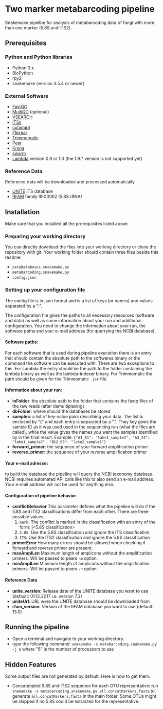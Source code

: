 # Two marker metabarcoding pipeline
Snakemake pipeline for analysis of metabarcoding data of fungi with more than one marker (5.8S and ITS2).

## Prerequisites

### Python and Python libraries

* Python 3.x
* BioPython
* rpy2
* snakemake (version 3.5.4 or newer)

### External Software

* [FastQC](http://www.bioinformatics.babraham.ac.uk/projects/fastqc/)
* [MultiQC](http://multiqc.info/) (optional)
* [VSEARCH](https://github.com/torognes/vsearch)
* [ITSx](http://microbiology.se/software/itsx/)
* [cutadapt](https://github.com/marcelm/cutadapt)
* [Flexbar](https://github.com/seqan/flexbar)
* [Trimmomatic](http://www.usadellab.org/cms/?page=trimmomatic)
* [Pear](http://sco.h-its.org/exelixis/web/software/pear/)
* [Krona](https://github.com/marbl/Krona/wiki/KronaTools)
* [swarm](https://github.com/torognes/swarm)
* [Lambda](http://seqan.github.io/lambda/) version 0.9 or 1.0 (the 1.9.* version is not supported yet)

### Reference Data
Reference data will be downloaded and processed automatically

* [UNITE](https://unite.ut.ee/) ITS database
* [RFAM](http://rfam.xfam.org/) family RF00002 (5.8S rRNA) 

## Installation
Make sure that you installed all the prerequisites listed above.

### Preparing your working directory

You can directly download the files into your working directory or clone the repository with git. Your working folder should contain three files beside this readme:

   * `perpDatabases.snakemake.py`
   * `metabarcoding.snakemake.py`
   * `config.json`

### Setting up your configuration file

The config file is in json format and is a list of keys (or names) and values separated by a ":".

The configuration file gives the paths to all necessary resources (software and data) as well as some information about your run and additional configuration. You need to change the information about your run, the software paths and your e-mail address (for querrying the NCBI database).

#### Software paths:

For each software that is used during pipeline execution there is an entry that should contain the absolute path to the softwares binary or the command the software can be executed with. There are two exceptions to this. For Lambda the entry should be the path to the folder containing the lambda binary as well as the lambda-indexer binary. For Trimmomatic the path should be given for the Trimmomatic `.jar` file.

#### Information about your run:

* **inFolder**: the absolute path to the folder that contains the fastq files of the raw reads (after demultiplexing)
* **dbFolder**: where should the databases be stored
* **samples**: a list of key-value pairs describing your data. The list is enclosed by "{" and each entry is separated by a ",". They key gives the sample ID as it was used used in the sequencing run (what the files are called), while the value gives the names you want the samples identified by in the final result. Example: `{"A1_S1": "lake1_sample1", "A3_S2": "lake1_sample2", "B12_S3": "lake2_sample1"}`
* **forward_primer**: the sequence of your forward amplification primer
* **reverse_primer**: the sequence of your reverse amplification primer

#### Your e-mail adresse:
to build the database the pipeline will query the NCBI taxonomy database. NCBI requires automated API calls like this to also send an e-mail address. Your e-mail address will not be used for anything else.

#### Configuration of pipeline behavior

* **conflictBehavior** This parameter defines what the pipeline will do if the 5.8S and ITS2 classifications differ from each other. There are three possible values:
    1. `mark`: The conflict is marked in the classification with an entry of the form: <ITS classification>|<5.8S classification>
    2. `5.8S`: Use the 5.8S classification and ignore the ITS classification
    3. `ITS`: Use the ITS2 classification and ignore the 5.8S classification
* **primerError** How many errors should be allowed when checking if forward and reverse primer are present.
* **maxAmplLen** Maximum length of amplicons without the amplification primers. Will be passed to pears `-m` option.
* **minAmplLen** Minimum length of amplicons without the amplification primers. Will be passed to pears `-n` option.

#### Reference Data
* **unite_version**: Release date of the UNITE database you want to use (default: 01.12.2017 i.e. version 7.2)
* **uniteUrl**: URL were the UNITE database should be downloaded from
* **rfam_version**: Version of the RFAM database you want to use (default: 13.0)

## Running the pipeline

* Open a terminal and navigate to your working directory.
* type the following command: `snakemake -s metabarcoding.snakemake.py -j 6` where "6" is the number of processors to use

## Hidden Features
Some output files are not generated by default. Here is how to get them:

* Concatenated 5.8S and ITS2 sequence for each OTU representative: run `snakemake -s metabarcoding.snakemake.py all.concatMarkers.fasta` to generate `all.concatMarkers.fasta` in the main folder. Some OTUs might be skipped if no 5.8S could be extracted for the representative.

